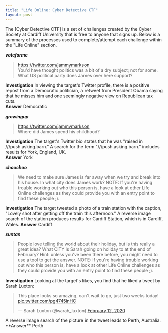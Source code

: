 ```yaml
---
title: "Life Online: Cyber Detective CTF"
layout: post
---
```



The [Cyber Detective CTF] is a set of challenges created by the Cyber Society at Cardiff University that is free to anyone that signs up.  Below is a summary of the processes used to complete/attempt each challenge within the "Life Online" section.

***voteforme***
> <https://twitter.com/jammymarkson>  
> You'd have thought politics was a bit of a dry subject; not for some.  
> What US political party does James over here support?  

**Investigation** In viewing the target's Twitter profile, there is a positive repost from a Democratic politician, a retweet from President Obama saying that he misses him and one seemingly negative view on Republican tax cuts.  
**Answer** Democratic

***growingup***
> <https://twitter.com/jammymarkson>  
> Where did James spend his childhood?  

**Investigation** The target's Twitter bio states that he was "raised in ///push.asking.barn.” A search for the term "///push.asking.barn.” includes results for York, England, UK.  
**Answer** York

***choochoo***
> We need to make sure James is far away when we try and break into his house.
> In what city does James work?
> NOTE: If you're having trouble working out who this person is, have a look at other Life Online challenges as they could provide you with an entry point to find these people ;).

**Investigation** The target tweeted a photo of a train station with the caption, "Lovely shot after getting off the train this afternoon."  A reverse image search of the station produces results for Cardiff Station, which is in Cardiff, Wales.
**Answer** Cardiff

***suntan***
> People love telling the world about their holiday, but is this really a great idea?
> What CITY is Sarah going on holiday to at the end of February?
> Hint: unless you've been there before, you might need to use a tool to get the answer.
> NOTE: If you're having trouble working out who this person is, have a look at other Life Online challenges as they could provide you with an entry point to find these people ;).

**Investigation** Looking at the target's likes, you find that he liked a tweet by Sarah Luxton:
<blockquote class="twitter-tweet" data-theme="dark"><p lang="en" dir="ltr">This place looks so amazing, can&#39;t wait to go, just two weeks today! <a href="https://t.co/pg4745inHC">pic.twitter.com/pg4745inHC</a></p>&mdash; Sarah Luxton (@sarah_luxton) <a href="https://twitter.com/sarah_luxton/status/1227572157393309697?ref_src=twsrc%5Etfw">February 12, 2020</a></blockquote> <script async src="https://platform.twitter.com/widgets.js" charset="utf-8"></script>  
A reverse image search of the picture in the tweet leads to Perth, Australia.  
**Answer** Perth
